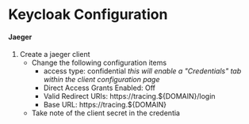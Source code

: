 # Keycloak Configuration

#### Jaeger
1. Create a jaeger client
   - Change the following configuration items
      - access type: confidential _this will enable a "Credentials" tab within the client configuration page_
      - Direct Access Grants Enabled: Off
      - Valid Redirect URIs: https://tracing.${DOMAIN}/login
      - Base URL: https://tracing.${DOMAIN}
    - Take note of the client secret in the credentia